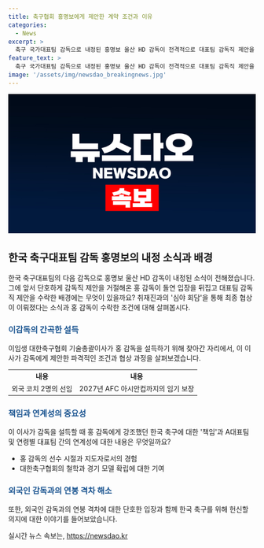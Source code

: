 ```yaml
---
title: 축구협회 홍명보에게 제안한 계약 조건과 이유
categories:
  - News
excerpt: >
  축구 국가대표팀 감독으로 내정된 홍명보 울산 HD 감독이 전격적으로 대표팀 감독직 제안을 수락한 사실이 충격을 안겼다. 최종 협상 내용은 대표팀과 연령별 대표팀의 연계성 확보, 유럽 출신 코치 2명의 추가, 연봉 대폭 인상 등 파격적인 내용을 담고 있다. 홍 감독의 지난 성과와 2022 월드컵 예선을 앞두고 있는 상황에서 한국 축구에 대한 책임감이 큰 결정적 요인으로 작용했다. 이에 따라 홍 감독은 꾸준한 노력과 경험을 바탕으로 대표팀에 새로운 활력을 불어넣을 것으로 기대된다.
feature_text: >
  축구 국가대표팀 감독으로 내정된 홍명보 울산 HD 감독이 전격적으로 대표팀 감독직 제안을 수락한 사실이 충격을 안겼다. 최종 협상 내용은 대표팀과 연령별 대표팀의 연계성 확보, 유럽 출신 코치 2명의 추가, 연봉 대폭 인상 등 파격적인 내용을 담고 있다. 홍 감독의 지난 성과와 2022 월드컵 예선을 앞두고 있는 상황에서 한국 축구에 대한 책임감이 큰 결정적 요인으로 작용했다. 이에 따라 홍 감독은 꾸준한 노력과 경험을 바탕으로 대표팀에 새로운 활력을 불어넣을 것으로 기대된다.
image: '/assets/img/newsdao_breakingnews.jpg'
---
```


<p><img src="/assets/img/newsdao_breakingnews.jpg" alt="koreaapp 속보" /></p>

<h2 data-ke-size="size26">한국 축구대표팀 감독 홍명보의 내정 소식과 배경</h2>

<p data-ke-size="size16">한국 축구대표팀의 다음 감독으로 홍명보 울산 HD 감독이 내정된 소식이 전해졌습니다. 그에 앞서 단호하게 감독직 제안을 거절해온 홍 감독이 돌연 입장을 뒤집고 대표팀 감독직 제안을 수락한 배경에는 무엇이 있을까요? 취재진과의 '심야 회담'을 통해 최종 협상이 이뤄졌다는 소식과 홍 감독이 수락한 조건에 대해 살펴봅시다.</p>

<h3><b><span style="color: #1a5490;">이감독의 간곡한 설득</span></b></h3>

<p data-ke-size="size16">이임생 대한축구협회 기술총괄이사가 홍 감독을 설득하기 위해 찾아간 자리에서, 이 이사가 감독에게 제안한 파격적인 조건과 협상 과정을 살펴보겠습니다.</p>

<table>
    <tbody>
        <tr>
            <td style="text-align: center; height: 17px;"><b>내용</b></td>
            <td style="text-align: center; height: 17px;"><b>내용</b></td>
        </tr>
        <tr>
            <td style="text-align: center;">외국 코치 2명의 선임</td>
            <td style="text-align: center;">2027년 AFC 아시안컵까지의 임기 보장</td>
        </tr>
    </tbody>
</table>

<h3><b><span style="color: #1a5490;">책임과 연계성의 중요성</span></b></h3>

<p data-ke-size="size16">이 이사가 감독을 설득할 때 홍 감독에게 강조했던 한국 축구에 대한 '책임'과 A대표팀 및 연령별 대표팀 간의 연계성에 대한 내용은 무엇일까요?</p>

<ul>
    <li>홍 감독의 선수 시절과 지도자로서의 경험</li>
    <li>대한축구협회의 철학과 경기 모델 확립에 대한 기여</li>
</ul>

<h3><b><span style="color: #1a5490;">외국인 감독과의 연봉 격차 해소</span></b></h3>

<p data-ke-size="size16">또한, 외국인 감독과의 연봉 격차에 대한 단호한 입장과 함께 한국 축구를 위해 헌신할 의지에 대한 이야기를 들어보았습니다.</p>

<p data-ke-size="size16"></p>
실시간 뉴스 속보는, <a href="https://newsdao.kr" rel="dofollow">https://newsdao.kr</a>


